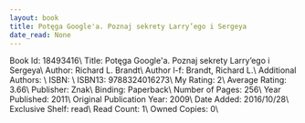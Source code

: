 ```yaml
---
layout: book
title: Potęga Google'a. Poznaj sekrety Larry’ego i Sergeya
date_read: None
---
```


Book Id: 18493416\ 
Title: Potęga Google'a. Poznaj sekrety Larry’ego i Sergeya\ 
Author: Richard L. Brandt\ 
Author l-f: Brandt, Richard L.\ 
Additional Authors: \ 
ISBN: \ 
ISBN13: 9788324016273\ 
My Rating: 2\ 
Average Rating: 3.66\ 
Publisher: Znak\ 
Binding: Paperback\ 
Number of Pages: 256\ 
Year Published: 2011\ 
Original Publication Year: 2009\ 
Date Added: 2016/10/28\ 
Exclusive Shelf: read\ 
Read Count: 1\ 
Owned Copies: 0\ 

